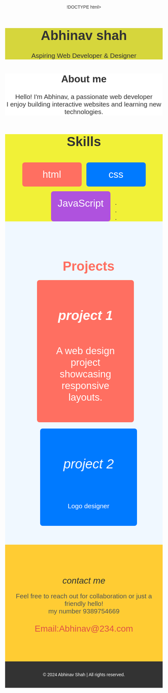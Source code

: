 !DOCTYPE html>
<html>
    <head>
    <meta http-equiv="Content-Type" content="text/html; charset=UTF-8">
    <title>name-abhinav shah</title>
    </head>
    <body>
        <style> 
        body{
            margin: 0; font-family: Arial, sans-serif; color: #333; text-align: center;
        }
        </style>
    <div style="background-color:rgb(214, 214, 60); font-size:1.5em">
    <h1>
        Abhinav shah
    </h1>
    <p>
        Aspiring Web Developer &amp; Designer
    </p>
</div>
<div style="background-color:white; font-size:1.5em;">
   <h2>About me</h2>
   <p>
    Hello! I'm Abhinav, a passionate web developer <br> I enjoy building interactive websites and learning new technologies.
   </p>
</div>
<div style="background-color:rgb(241, 241, 55); font-size:1.5em; text-align: center; gap: 15px;">
  <h3 style="font-size:2em;">Skills</h3>
  <div style="display: flex; justify-content: center; flex-wrap:wrap; gap:15px;">
  <div style="background-color: #ff6f61; color: #fff; padding: 20px; border-radius: 8px; width: 150px; gap:15px; font-size:1.5em;">html</div>
  <div style="background-color: #007aff; color: #fff; padding: 20px; border-radius: 8px; width: 150px; font-size:1.5em;">css</div>
  <div style="background-color: #af52de; color: #fff; padding: 20px; border-radius: 8px; width: 150px; font-size:1.5em;">JavaScript</div><br>
    .<br>.<br>.
</div>

<section style="padding: 60px 20px; padding-left:50px; background-color: #f0f8ff;">
<h4 style="font-size: 2em; color: #ff6f61; margin-bottom: 20px;">Projects</h4>
<div style="display: flex; justify-content: center; flex-wrap: wrap; gap: 20px;">
    <div style="background-color: #ff6f61; color: #fff; padding: 30px; border-radius: 8px; width: 250px;
&lt;div style=" background-color:="" #ff6f61;="" color:="" #fff;="" padding:="" 30px;="" border-radius:="" 8px;="" width:="" 250px;"="">
<h5 style="font-size:2em;">project 1</h5>
<p style="font-size:1.5em;">A web design project showcasing responsive layouts.</p>
</div>
<br>
<div style="background-color: #007aff; color: #fff; padding: 30px; border-radius: 8px; width: 250px;">
    <h6 style="font-size:2em;">project 2</h6>
    <p>Logo designer</p>
    </div></div></section>
</div>
<div style="padding: 60px 20px; background-color: #ffcc33;">
    <h6 style="font-size: 2em; color: #333; margin-bottom: 20px;">contact me</h6>
    <p style="font-size: 1.5em; color: #555;">Feel free to reach out for collaboration or just a friendly hello! <br>
    my number 9389754669</p>
    <p style="font-size:2em; color:#df5245">Email:Abhinav@234.com</p>
</div>
<div style="padding: 20px; background-color: #333; color: #fff;">
    <p>© 2024 Abhinav Shah | All rights reserved.</p>
</div>

</body></html>
